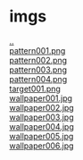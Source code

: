 # imgs 
<a href='https://gabrielryanft.github.io/learning/cursoemvideo/htmlecss/css/fundo' target='_self' rel='prev'>..</a><br/>
<a href='https://gabrielryanft.github.io/learning/cursoemvideo/htmlecss/css/fundo/imgs/pattern001.png' target='_blank' rel='next'>pattern001.png</a><br/>
<a href='https://gabrielryanft.github.io/learning/cursoemvideo/htmlecss/css/fundo/imgs/pattern002.png' target='_blank' rel='next'>pattern002.png</a><br/>
<a href='https://gabrielryanft.github.io/learning/cursoemvideo/htmlecss/css/fundo/imgs/pattern003.png' target='_blank' rel='next'>pattern003.png</a><br/>
<a href='https://gabrielryanft.github.io/learning/cursoemvideo/htmlecss/css/fundo/imgs/pattern004.png' target='_blank' rel='next'>pattern004.png</a><br/>
<a href='https://gabrielryanft.github.io/learning/cursoemvideo/htmlecss/css/fundo/imgs/target001.png' target='_blank' rel='next'>target001.png</a><br/>
<a href='https://gabrielryanft.github.io/learning/cursoemvideo/htmlecss/css/fundo/imgs/wallpaper001.jpg' target='_blank' rel='next'>wallpaper001.jpg</a><br/>
<a href='https://gabrielryanft.github.io/learning/cursoemvideo/htmlecss/css/fundo/imgs/wallpaper002.jpg' target='_blank' rel='next'>wallpaper002.jpg</a><br/>
<a href='https://gabrielryanft.github.io/learning/cursoemvideo/htmlecss/css/fundo/imgs/wallpaper003.jpg' target='_blank' rel='next'>wallpaper003.jpg</a><br/>
<a href='https://gabrielryanft.github.io/learning/cursoemvideo/htmlecss/css/fundo/imgs/wallpaper004.jpg' target='_blank' rel='next'>wallpaper004.jpg</a><br/>
<a href='https://gabrielryanft.github.io/learning/cursoemvideo/htmlecss/css/fundo/imgs/wallpaper005.jpg' target='_blank' rel='next'>wallpaper005.jpg</a><br/>
<a href='https://gabrielryanft.github.io/learning/cursoemvideo/htmlecss/css/fundo/imgs/wallpaper006.jpg' target='_blank' rel='next'>wallpaper006.jpg</a><br/>
